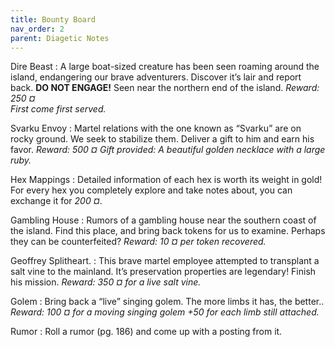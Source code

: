 ```yaml
---
title: Bounty Board
nav_order: 2
parent: Diagetic Notes
---
```


Dire Beast
: A large boat-sized creature
    has been seen roaming around the island,
    endangering our brave adventurers.
    Discover it’s lair and report back.
    **DO NOT ENGAGE!** Seen near the northern end of the island.
    *Reward: 250 ¤*  
    *First come first served.*


Svarku Envoy
: Martel relations with the
    one known as “Svarku” are on rocky
    ground. We seek to stabilize them. Deliver
    a gift to him and earn his favor. 
    *Reward: 500 ¤*
    *Gift provided: A beautiful golden necklace with a large ruby.*
 
Hex Mappings
: Detailed information of each
    hex is worth its weight in gold! For every hex
    you completely explore and take notes about,
    you can exchange it for *200 ¤*.
    
Gambling House
: Rumors of a gambling
    house near the southern coast of the island. Find this place, and bring
    back tokens for us to examine. Perhaps they
    can be counterfeited?
    *Reward: 10 ¤ per token recovered.*
    
Geoffrey Splitheart. 
: This brave martel
    employee attempted to transplant a salt vine to
    the mainland. It’s preservation properties are
    legendary! Finish his mission.
    *Reward: 350 ¤ for a live salt vine.*
    
Golem
: Bring back a “live” singing golem.
    The more limbs it has, the better..
    *Reward: 100 ¤ for a moving singing golem +50 for each limb still attached.*

Rumor
: Roll a rumor (pg. 186) and come up
    with a posting from it.

